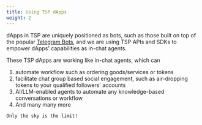 ```yaml
---
title: Using TSP dApps
weight: 2
---
```


dApps in TSP are uniquely positioned as bots, such as those built on top of the popular [Telegram Bots](https://core.telegram.org/bots), and we are using TSP APIs and SDKs to empower dApps' capabilities as in-chat agents. 

These TSP dApps are working like in-chat agents, which can

1. automate workflow such as ordering goods/services or tokens
2. facilitate chat group based social engagement, such as air-dropping tokens to your qualified followers' accounts
3. AI/LLM-enabled agents to automate any knowledge-based conversations or workflow
4. And many many more

```
Only the sky is the limit!
```